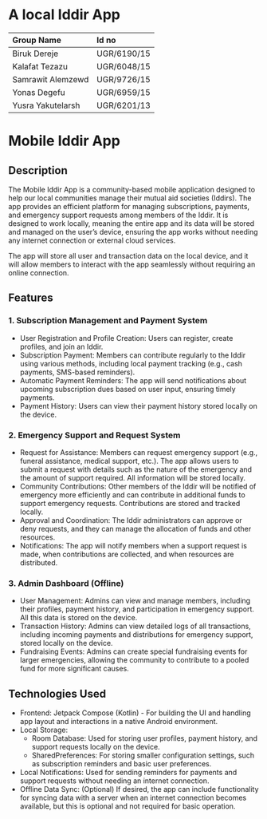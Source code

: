 # A local Iddir App

|Group Name| Id no|
|:---------|:-----|
|Biruk Dereje|UGR/6190/15|
|Kalafat Tezazu|UGR/6048/15|
|Samrawit Alemzewd|UGR/9726/15|
|Yonas Degefu|UGR/6959/15|
|Yusra Yakutelarsh|UGR/6201/13|


# Mobile Iddir App

## Description

The Mobile Iddir App is a community-based mobile application designed to help our local communities manage their mutual aid societies (Iddirs). The app provides an efficient platform for managing subscriptions, payments, and emergency support requests among members of the Iddir. It is designed to work locally, meaning the entire app and its data will be stored and managed on the user’s device, ensuring the app works without needing any internet connection or external cloud services.

The app will store all user and transaction data on the local device, and it will allow members to interact with the app seamlessly without requiring an online connection.

## Features

### 1. Subscription Management and Payment System
   - User Registration and Profile Creation: Users can register, create profiles, and join an Iddir.
   - Subscription Payment: Members can contribute regularly to the Iddir using various methods, including local payment tracking (e.g., cash payments, SMS-based reminders).
   - Automatic Payment Reminders: The app will send notifications about upcoming subscription dues based on user input, ensuring timely payments.
   - Payment History: Users can view their payment history stored locally on the device.

### 2. Emergency Support and Request System
   - Request for Assistance: Members can request emergency support (e.g., funeral assistance, medical support, etc.). The app allows users to submit a request with details such as the nature of the emergency and the amount of support required. All information will be stored locally.
   - Community Contributions: Other members of the Iddir will be notified of emergency more efficiently and can contribute in additional funds to support emergency requests. Contributions are stored and tracked locally.
   - Approval and Coordination: The Iddir administrators can approve or deny requests, and they can manage the allocation of funds and other resources.
   - Notifications: The app will notify members when a support request is made, when contributions are collected, and when resources are distributed.

### 3. Admin Dashboard (Offline)
   - User Management: Admins can view and manage members, including their profiles, payment history, and participation in emergency support. All this data is stored on the device.
   - Transaction History: Admins can view detailed logs of all transactions, including incoming payments and distributions for emergency support, stored locally on the device.
   - Fundraising Events: Admins can create special fundraising events for larger emergencies, allowing the community to contribute to a pooled fund for more significant causes.

## Technologies Used

- Frontend: Jetpack Compose (Kotlin) - For building the UI and handling app layout and interactions in a native Android environment.
- Local Storage: 
  - Room Database: Used for storing user profiles, payment history, and support requests locally on the device.
  - SharedPreferences: For storing smaller configuration settings, such as subscription reminders and basic user preferences.
- Local Notifications: Used for sending reminders for payments and support requests without needing an internet connection.
- Offline Data Sync: (Optional) If desired, the app can include functionality for syncing data with a server when an internet connection becomes available, but this is optional and not required for basic operation.
